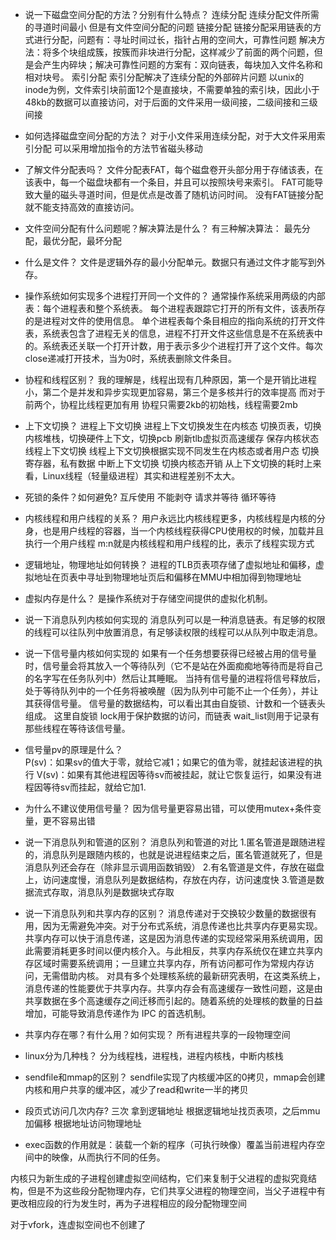 - 说一下磁盘空间分配的方法？分别有什么特点？
连续分配 连续分配文件所需的寻道时间最小 但是有文件空间分配的问题
链接分配 链接分配采用链表的方式进行分配，问题有：寻址时间过长，指针占用的空间大，可靠性问题 解决方法：将多个块组成簇，按簇而非块进行分配，这样减少了前面的两个问题，但是会产生内碎块；解决可靠性问题的方案有：双向链表，每块加入文件名称和相对块号。 
索引分配 索引分配解决了连续分配的外部碎片问题 
以unix的inode为例，文件索引块前面12个是直接块，不需要单独的索引块，因此小于48kb的数据可以直接访问，对于后面的文件采用一级间接，二级间接和三级间接

- 如何选择磁盘空间分配的方法？
对于小文件采用连续分配，对于大文件采用索引分配
可以采用增加指令的方法节省磁头移动

- 了解文件分配表吗？
文件分配表FAT，每个磁盘卷开头部分用于存储该表，在该表中，每一个磁盘块都有一个条目，并且可以按照块号来索引。
FAT可能导致大量的磁头寻道时间，但是优点是改善了随机访问时间。
没有FAT链接分配就不能支持高效的直接访问。

- 文件空间分配有什么问题呢？解决算法是什么？
有三种解决算法：
最先分配，最优分配，最坏分配

- 什么是文件？
文件是逻辑外存的最小分配单元。数据只有通过文件才能写到外存。

- 操作系统如何实现多个进程打开同一个文件的？
通常操作系统采用两级的内部表：每个进程表和整个系统表。
每个进程表跟踪它打开的所有文件，该表所存的是进程对文件的使用信息。
单个进程表每个条目相应的指向系统的打开文件表，系统表包含了进程无关的信息，进程不打开文件这些信息是不在系统表中的。系统表还关联一个打开计数，用于表示多少个进程打开了这个文件。每次close递减打开技术，当为0时，系统表删除文件条目。

- 协程和线程区别？
我的理解是，线程出现有几种原因，第一个是开销比进程小，第二个是并发和异步实现更加容易，第三个是多核并行的效率提高
而对于前两个，协程比线程更加有用
协程只需要2kb的初始栈，线程需要2mb

- 上下文切换？
进程上下文切换
进程上下文切换发生在内核态
切换页表，切换内核堆栈，切换硬件上下文，切换pcb 刷新tlb虚拟页高速缓存 保存内核状态
线程上下文切换
线程上下文切换根据实现不同发生在内核态或者用户态
切换寄存器，私有数据
中断上下文切换
切换内核态开销
从上下文切换的耗时上来看，Linux线程（轻量级进程）其实和进程差别不太大。

- 死锁的条件？如何避免?
互斥使用
不能剥夺
请求并等待
循环等待

- 内核线程和用户线程的关系？
用户永远比内核线程更多，内核线程是内核的分身，也是用户线程的容器，当一个内核线程获得CPU使用权的时候，加载并且执行一个用户线程
m:n就是内核线程和用户线程的比，表示了线程实现方式

- 逻辑地址，物理地址如何转换？
进程的TLB页表项存储了虚拟地址和偏移，虚拟地址在页表中寻址到物理地址页后和偏移在MMU中相加得到物理地址

- 虚拟内存是什么？
是操作系统对于存储空间提供的虚拟化机制。

- 说一下消息队列内核如何实现的
消息队列可以是一种消息链表。有足够的权限的线程可以往队列中放置消息，有足够读权限的线程可以从队列中取走消息。

- 说一下信号量内核如何实现的
如果有一个任务想要获得已经被占用的信号量时，信号量会将其放入一个等待队列（它不是站在外面痴痴地等待而是将自己的名字写在任务队列中）然后让其睡眠。
当持有信号量的进程将信号释放后，处于等待队列中的一个任务将被唤醒（因为队列中可能不止一个任务），并让其获得信号量。
信号量的数据结构，可以看出其由自旋锁、计数和一个链表头组成。
这里自旋锁 lock用于保护数据的访问，而链表 wait_list则用于记录有那些线程在等待该信号量。

- 信号量pv的原理是什么？    
P(sv)：如果sv的值大于零，就给它减1；如果它的值为零，就挂起该进程的执行
V(sv)：如果有其他进程因等待sv而被挂起，就让它恢复运行，如果没有进程因等待sv而挂起，就给它加1.

- 为什么不建议使用信号量？
因为信号量更容易出错，可以使用mutex+条件变量，更不容易出错

- 说一下消息队列和管道的区别？
消息队列和管道的对比
1.匿名管道是跟随进程的，消息队列是跟随内核的，也就是说进程结束之后，匿名管道就死了，但是消息队列还会存在（除非显示调用函数销毁）
2.有名管道是文件，存放在磁盘上，访问速度慢，消息队列是数据结构，存放在内存，访问速度快
3.管道是数据流式存取，消息队列是数据块式存取

- 说一下消息队列和共享内存的区别？
消息传递对于交换较少数量的数据很有用，因为无需避免冲突。对于分布式系统，消息传递也比共享内存更易实现。共享内存可以快于消息传递，这是因为消息传递的实现经常采用系统调用，因此需要消耗更多时间以便内核介入。与此相反，共享内存系统仅在建立共享内存区域时需要系统调用；一旦建立共享内存，所有访问都可作为常规内存访问，无需借助内核。
对具有多个处理核系统的最新研究表明，在这类系统上，消息传递的性能要优于共享内存。共享内存会有高速缓存一致性问题，这是由共享数据在多个高速缓存之间迁移而引起的。随着系统的处理核的数量的日益增加，可能导致消息传递作为 IPC 的首选机制。

- 共享内存在哪？有什么用？如何实现？
所有进程共享的一段物理空间

- linux分为几种栈？
分为线程栈，进程栈，进程内核栈，中断内核栈

- sendfile和mmap的区别？
sendfile实现了内核缓冲区的0拷贝，mmap会创建内核和用户共享的缓冲区，减少了read和write一半的拷贝

- 段页式访问几次内存?
三次
拿到逻辑地址
根据逻辑地址找页表项，之后mmu加偏移
根据地址访问物理地址

- exec函数的作用就是：装载一个新的程序（可执行映像）覆盖当前进程内存空间中的映像，从而执行不同的任务。

内核只为新生成的子进程创建虚拟空间结构，它们来复制于父进程的虚拟究竟结构，但是不为这些段分配物理内存，它们共享父进程的物理空间，当父子进程中有更改相应段的行为发生时，再为子进程相应的段分配物理空间

对于vfork，连虚拟空间也不创建了




